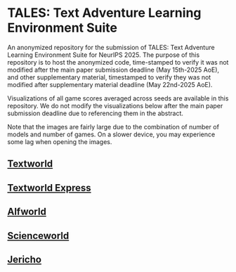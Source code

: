 # TALES: Text Adventure Learning Environment Suite
An anonymized repository for the submission of TALES: Text Adventure Learning Environment Suite for NeurIPS 2025. The purpose of this repository is to host the anonymized code, time-stamped to verify it was not modified after the main paper submission deadline (May 15th-2025 AoE), and other supplementary material, timestamped to verify they was not modified after supplementary material deadline (May 22nd-2025 AoE).

Visualizations of all game scores averaged across seeds are available in this repository. We do not modify the visualizations below after the main paper submission deadline due to referencing them in the abstract.

Note that the images are fairly large due to the combination of number of models and number of games. On a slower device, you may experience some lag when opening the images.

## [Textworld](https://github.com/tale-suite/tale-suite-anonymized/blob/main/Visualizations/TextWorldScores/textworld_all_games.png)

## [Textworld Express](https://github.com/tale-suite/tale-suite-anonymized/blob/main/Visualizations/TextWorldExpressScores/textworld_express_all_games.png)

## [Alfworld](https://github.com/tale-suite/tale-suite-anonymized/blob/main/Visualizations/AlfworldScores/alfworld_all_games.png)

## [Scienceworld](https://github.com/tale-suite/tale-suite-anonymized/blob/main/Visualizations/ScienceWorldScores/scienceworld_all_games.png)

## [Jericho](https://github.com/tale-suite/tale-suite-anonymized/blob/main/Visualizations/JerichoScores/jericho_all_games.png)

